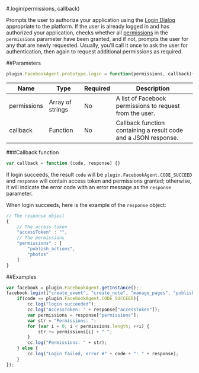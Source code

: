 #.login(permissions, callback)

Prompts the user to authorize your application using the [Login Dialog](http://developers.facebook.com/docs/facebook-login/) appropriate to the platform. If the user is already logged in and has authorized your application, checks whether all [permissions](http://developers.facebook.com/docs/reference/login/#permissions) in the `permissions` parameter have been granted, and if not, prompts the user for any that are newly requested. Usually, you'll call it once to ask the user for authentication, then again to request additional permissions as required.

##Parameters

```javascript
plugin.FacebookAgent.prototype.login = function(permissions, callback){}
```

|Name|Type|Required|Description|
|----|----|--------|-----------|
|permissions|Array of strings|No|A list of Facebook permissions to request from the user.|
|callback|Function|No|Callback function containing a result code and a JSON response.|

###Callback function

```javascript
var callback = function (code, response) {}
```

If login succeeds, the result `code` will be `plugin.FacebookAgent.CODE_SUCCEED` and `response` will contain access token and permissions granted; otherwise, it will indicate the error code with an error message as the `response` parameter.

When login succeeds, here is the example of the `response` object:

```javascript
// The response object 
{
    // The access token
    "accessToken" : "",
    // The permissions
    "permissions" : [
        "publish_actions",
        "photos"
    ]
}
```

##Examples

```javascript
var facebook = plugin.FacebookAgent.getInstance();
facebook.login(["create_event", "create_note", "manage_pages", "publish_actions"], function(code, response){
    if(code == plugin.FacebookAgent.CODE_SUCCEED){
        cc.log("login succeeded");
        cc.log("AccessToken: " + response["accessToken"]);
        var permissions = response["permissions"];
        var str = "Permissions: ";
        for (var i = 0; i < permissions.length; ++i) {
            str += permissions[i] + " ";
        }
        cc.log("Permissions: " + str);
    } else {
        cc.log("Login failed, error #" + code + ": " + response);
    }
});
```
